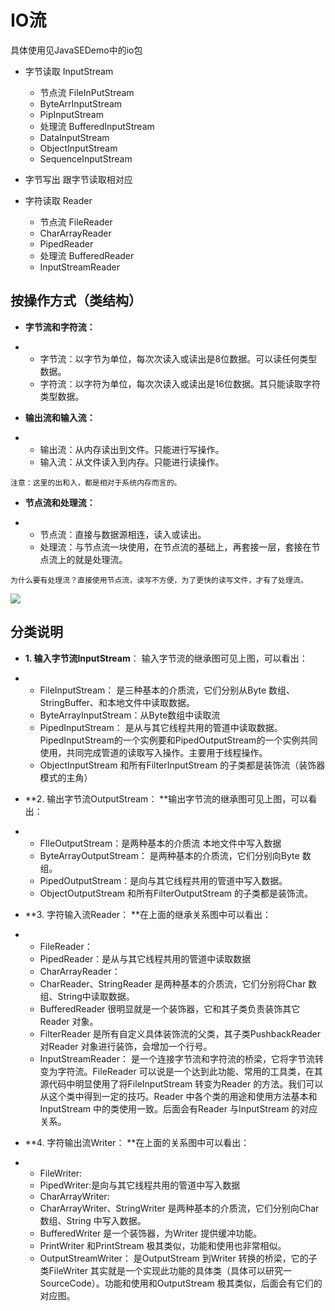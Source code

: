 # IO流

具体使用见JavaSEDemo中的io包

- 字节读取 InputStream
  - 节点流  FileInPutStream
  - ByteArrInputStream
  - PipInputStream
  - 处理流  BufferedInputStream
  - DataInputStream
  - ObjectInputStream
  - SequenceInputStream

- 字节写出   跟字节读取相对应

- 字符读取 Reader
  - 节点流 FileReader
  - CharArrayReader
  - PipedReader
  - 处理流  BufferedReader
  - InputStreamReader

## 按操作方式（类结构）

- **字节流和字符流：**

- - 字节流：以字节为单位，每次次读入或读出是8位数据。可以读任何类型数据。
  - 字符流：以字符为单位，每次次读入或读出是16位数据。其只能读取字符类型数据。

- **输出流和输入流：**

- - 输出流：从内存读出到文件。只能进行写操作。
  - 输入流：从文件读入到内存。只能进行读操作。

```text
注意：这里的出和入，都是相对于系统内存而言的。
```

- **节点流和处理流：**

- - 节点流：直接与数据源相连，读入或读出。
  - 处理流：与节点流一块使用，在节点流的基础上，再套接一层，套接在节点流上的就是处理流。

```text
为什么要有处理流？直接使用节点流，读写不方便，为了更快的读写文件，才有了处理流。
```

![](https://pic3.zhimg.com/80/v2-6a68758ec960e05fd07ae9438ea1b832_720w.png)

## 分类说明

- **1. 输入字节流InputStream**：
  输入字节流的继承图可见上图，可以看出：

- - FileInputStream： 是三种基本的介质流，它们分别从Byte 数组、StringBuffer、和本地文件中读取数据。
  - ByteArrayInputStream：从Byte数组中读取流
  - PipedInputStream： 是从与其它线程共用的管道中读取数据。PipedInputStream的一个实例要和PipedOutputStream的一个实例共同使用，共同完成管道的读取写入操作。主要用于线程操作。
  - ObjectInputStream 和所有FilterInputStream 的子类都是装饰流（装饰器模式的主角）

- **2. 输出字节流OutputStream：
  **输出字节流的继承图可见上图，可以看出：

- - FIleOutputStream：是两种基本的介质流  本地文件中写入数据
  - ByteArrayOutputStream： 是两种基本的介质流，它们分别向Byte 数组。
  - PipedOutputStream：是向与其它线程共用的管道中写入数据。
  - ObjectOutputStream 和所有FilterOutputStream 的子类都是装饰流。

- **3. 字符输入流Reader：
  **在上面的继承关系图中可以看出：

- - FileReader：
  - PipedReader：是从与其它线程共用的管道中读取数据
  - CharArrayReader：
  - CharReader、StringReader 是两种基本的介质流，它们分别将Char 数组、String中读取数据。
  - BufferedReader 很明显就是一个装饰器，它和其子类负责装饰其它Reader 对象。
  - FilterReader 是所有自定义具体装饰流的父类，其子类PushbackReader 对Reader 对象进行装饰，会增加一个行号。
  - InputStreamReader： 是一个连接字节流和字符流的桥梁，它将字节流转变为字符流。FileReader 可以说是一个达到此功能、常用的工具类，在其源代码中明显使用了将FileInputStream 转变为Reader 的方法。我们可以从这个类中得到一定的技巧。Reader 中各个类的用途和使用方法基本和InputStream 中的类使用一致。后面会有Reader 与InputStream 的对应关系。



- **4. 字符输出流Writer：
  **在上面的关系图中可以看出：

- - FileWriter:
  - PipedWriter:是向与其它线程共用的管道中写入数据
  - CharArrayWriter:
  - CharArrayWriter、StringWriter 是两种基本的介质流，它们分别向Char 数组、String 中写入数据。
  - BufferedWriter 是一个装饰器，为Writer 提供缓冲功能。
  - PrintWriter 和PrintStream 极其类似，功能和使用也非常相似。
  - OutputStreamWriter： 是OutputStream 到Writer 转换的桥梁，它的子类FileWriter 其实就是一个实现此功能的具体类（具体可以研究一SourceCode）。功能和使用和OutputStream 极其类似，后面会有它们的对应图。
